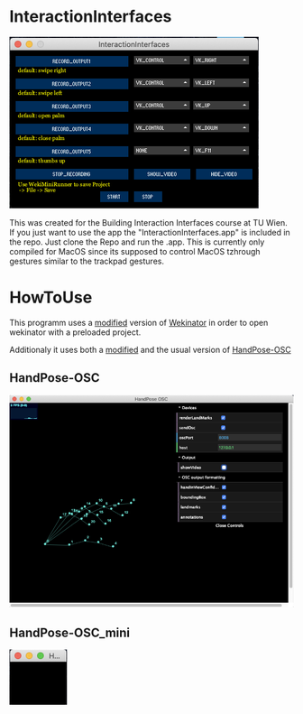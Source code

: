 # InteractionInterfaces
![alt text](https://github.com/flurputzer/InteractionInterfaces/blob/main/Screenshots/MainGui.png?raw=true)

This was created for the Building Interaction Interfaces course at TU Wien.
If you just want to use the app the "InteractionInterfaces.app" is included in the repo. Just clone the Repo and run the .app. This is currently only compiled for MacOS since its supposed to control MacOS tzhrough gestures similar to the trackpad gestures.

# HowToUse
This programm uses a [modified](https://github.com/brannondorsey/wekimini) version of [Wekinator](http://www.wekinator.org/) in order to open wekinator with a preloaded project.

Additionaly it uses both a [modified](https://yoyling.herokuapp.com/https/github.com/gonski/HandPose-OSC) and the usual version of [HandPose-OSC](https://github.com/faaip/HandPose-OSC)


## HandPose-OSC
![alt text](https://github.com/flurputzer/InteractionInterfaces/blob/main/Screenshots/HandPoseLarge.png)

## HandPose-OSC_mini
![alt text](https://github.com/flurputzer/InteractionInterfaces/blob/main/Screenshots/HandPoseSmall.png)

